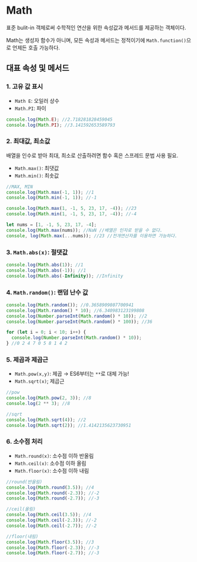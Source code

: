 # Math

표준 bulit-in 객체로써 수학적인 연산을 위한 속성값과 메서드를 제공하는 객체이다.

Math는 생성자 함수가 아니며, 모든 속성과 메서드는 정적이기에 `Math.function()`으로 언제든 호출 가능하다.

## 대표 속성 및 메서드

### 1. 고유 값 표시

- `Math E`: 오일러 상수
- `Math.PI`: 파이

```javascript
console.log(Math.E); //2.718281828459045
console.log(Math.PI); //3.141592653589793
```

### 2. 최대값, 최소값

배열을 인수로 받아 최대, 최소로 산출하려면 함수 혹은 스프레드 문법 사용 필요.

- `Math.max()`: 최댓값
- `Math.min()`: 최솟값

```javascript
//MAX, MIN
console.log(Math.max(-1, 1)); //1
console.log(Math.min(-1, 1)); //-1

console.log(Math.max(1, -1, 5, 23, 17, -4)); //23
console.log(Math.min(1, -1, 5, 23, 17, -4)); //-4

let nums = [1, -1, 5, 23, 17, -4];
console.log(Math.max(nums)); //NaN //배열은 인자로 받을 수 없다.
console, log(Math.max(...nums)); //23 //전개연산자를 이용하면 가능하다.
```

### 3. `Math.abs(x)`: 절댓값

```javascript
console.log(Math.abs(1)); //1
console.log(Math.abs(-1)); //1
console.log(Math.abs(-Infinity)); //Infinity
```

### 4. `Math.random()`: 랜덤 난수 값

```javascript
console.log(Math.random()); //0.3658909807700941
console.log(Math.random() * 10); //6.340983123199808
console.log(Number.parseInt(Math.random() * 10)); //2
console.log(Number.parseInt(Math.random() * 100)); //36

for (let i = 0; i < 10; i++) {
  console.log(Number.parseInt(Math.random() * 10));
} //0 2 4 7 0 5 8 1 4 2
```

### 5. 제곱과 제곱근

- `Math.pow(x,y)`: 제곱 → ES6부터는 `**`로 대체 가능!
- `Math.sqrt(x)`; 제곱근

```javascript
//pow
console.log(Math.pow(2, 3)); //8
console.log(2 ** 3); //8

//sqrt
console.log(Math.sqrt(4)); //2
console.log(Math.sqrt(2)); //1.4142135623730951
```

### 6. 소수점 처리

- `Math.round(x)`: 소수점 이하 반올림
- `Math.ceil(x)`: 소수점 이하 올림
- `Math.floor(x)`: 소수점 이하 내림

```javascript
//round(반올림)
console.log(Math.round(3.5)); //4
console.log(Math.round(-2.3)); //-2
console.log(Math.round(-2.7)); //-3

//ceil(올림)
console.log(Math.ceil(3.5)); //4
console.log(Math.ceil(-2.3)); //-2
console.log(Math.ceil(-2.7)); //-2

//floor(내림)
console.log(Math.floor(3.5)); //3
console.log(Math.floor(-2.3)); //-3
console.log(Math.floor(-2.7)); //-3
```
